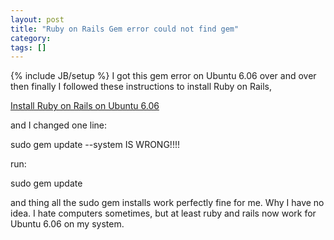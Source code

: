 ```yaml
---
layout: post
title: "Ruby on Rails Gem error could not find gem"
category:
tags: []
---
```

{% include JB/setup %}
I got this gem error on Ubuntu 6.06 over and over then finally I followed these instructions to install Ruby on Rails,

<a href="https://help.ubuntu.com/community/RubyOnRails">Install Ruby on Rails on Ubuntu 6.06</a>

and I changed one line:

sudo gem update --system IS WRONG!!!!

run:

sudo gem update

and thing all the sudo gem installs work perfectly fine for me. Why I have no idea. I hate computers sometimes, but at least ruby and rails now work for Ubuntu 6.06 on my system.
